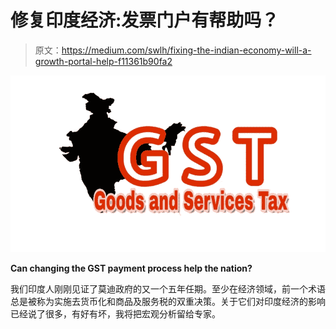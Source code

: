 # 修复印度经济:发票门户有帮助吗？

> 原文：<https://medium.com/swlh/fixing-the-indian-economy-will-a-growth-portal-help-f11361b90fa2>

![](img/1bc6f7c0c33c2554757f0ebd62538680.png)

**Can changing the GST payment process help the nation?**

我们印度人刚刚见证了莫迪政府的又一个五年任期。至少在经济领域，前一个术语总是被称为实施去货币化和商品及服务税的双重决策。关于它们对印度经济的影响已经说了很多，有好有坏，我将把宏观分析留给专家。